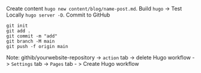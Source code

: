 Create content `hugo new content/blog/name-post.md`.
Build `hugo` -> Test Locally `hugo server -D`. Commit to GitHub 
```
git init
git add .
git commit -m "add"
git branch -M main
git push -f origin main
```
Note: githib/yourwebsite-repository -> `action` tab -> delete Hugo workflow -> `Settings` tab -> `Pages` tab - > Create Hugo workflow